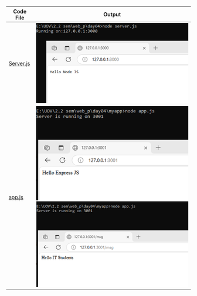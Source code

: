 | Code File | Output |
|-----------|--------|
|[Server.js](./Codes/server.js)|![server.png](./Output/server.png)|
|[app.js](./Codes/app.js)|![app1.png](./Output/app1.png)![app2.png](./Output/app2.png)|
